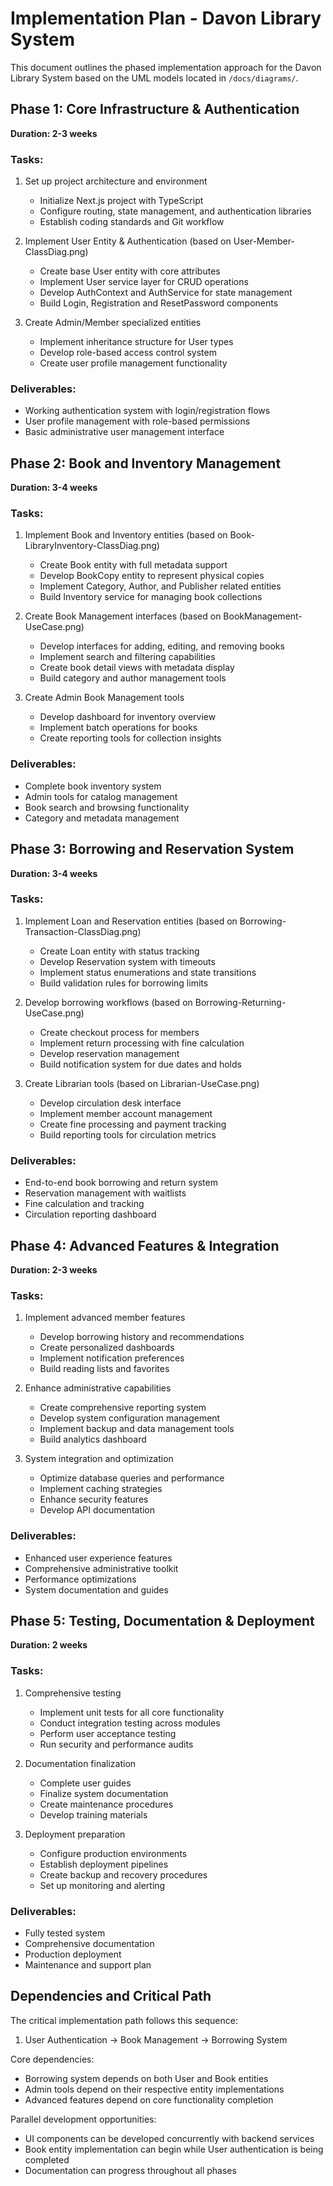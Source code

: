 # Implementation Plan - Davon Library System

This document outlines the phased implementation approach for the Davon Library System based on the UML models located in `/docs/diagrams/`.

## Phase 1: Core Infrastructure & Authentication

**Duration: 2-3 weeks**

### Tasks:

1. Set up project architecture and environment

   - Initialize Next.js project with TypeScript
   - Configure routing, state management, and authentication libraries
   - Establish coding standards and Git workflow

2. Implement User Entity & Authentication (based on User-Member-ClassDiag.png)

   - Create base User entity with core attributes
   - Implement User service layer for CRUD operations
   - Develop AuthContext and AuthService for state management
   - Build Login, Registration and ResetPassword components

3. Create Admin/Member specialized entities
   - Implement inheritance structure for User types
   - Develop role-based access control system
   - Create user profile management functionality

### Deliverables:

- Working authentication system with login/registration flows
- User profile management with role-based permissions
- Basic administrative user management interface

## Phase 2: Book and Inventory Management

**Duration: 3-4 weeks**

### Tasks:

1. Implement Book and Inventory entities (based on Book-LibraryInventory-ClassDiag.png)

   - Create Book entity with full metadata support
   - Develop BookCopy entity to represent physical copies
   - Implement Category, Author, and Publisher related entities
   - Build Inventory service for managing book collections

2. Create Book Management interfaces (based on BookManagement-UseCase.png)

   - Develop interfaces for adding, editing, and removing books
   - Implement search and filtering capabilities
   - Create book detail views with metadata display
   - Build category and author management tools

3. Create Admin Book Management tools
   - Develop dashboard for inventory overview
   - Implement batch operations for books
   - Create reporting tools for collection insights

### Deliverables:

- Complete book inventory system
- Admin tools for catalog management
- Book search and browsing functionality
- Category and metadata management

## Phase 3: Borrowing and Reservation System

**Duration: 3-4 weeks**

### Tasks:

1. Implement Loan and Reservation entities (based on Borrowing-Transaction-ClassDiag.png)

   - Create Loan entity with status tracking
   - Develop Reservation system with timeouts
   - Implement status enumerations and state transitions
   - Build validation rules for borrowing limits

2. Develop borrowing workflows (based on Borrowing-Returning-UseCase.png)

   - Create checkout process for members
   - Implement return processing with fine calculation
   - Develop reservation management
   - Build notification system for due dates and holds

3. Create Librarian tools (based on Librarian-UseCase.png)
   - Develop circulation desk interface
   - Implement member account management
   - Create fine processing and payment tracking
   - Build reporting tools for circulation metrics

### Deliverables:

- End-to-end book borrowing and return system
- Reservation management with waitlists
- Fine calculation and tracking
- Circulation reporting dashboard

## Phase 4: Advanced Features & Integration

**Duration: 2-3 weeks**

### Tasks:

1. Implement advanced member features

   - Develop borrowing history and recommendations
   - Create personalized dashboards
   - Implement notification preferences
   - Build reading lists and favorites

2. Enhance administrative capabilities

   - Create comprehensive reporting system
   - Develop system configuration management
   - Implement backup and data management tools
   - Build analytics dashboard

3. System integration and optimization
   - Optimize database queries and performance
   - Implement caching strategies
   - Enhance security features
   - Develop API documentation

### Deliverables:

- Enhanced user experience features
- Comprehensive administrative toolkit
- Performance optimizations
- System documentation and guides

## Phase 5: Testing, Documentation & Deployment

**Duration: 2 weeks**

### Tasks:

1. Comprehensive testing

   - Implement unit tests for all core functionality
   - Conduct integration testing across modules
   - Perform user acceptance testing
   - Run security and performance audits

2. Documentation finalization

   - Complete user guides
   - Finalize system documentation
   - Create maintenance procedures
   - Develop training materials

3. Deployment preparation
   - Configure production environments
   - Establish deployment pipelines
   - Create backup and recovery procedures
   - Set up monitoring and alerting

### Deliverables:

- Fully tested system
- Comprehensive documentation
- Production deployment
- Maintenance and support plan

## Dependencies and Critical Path

The critical implementation path follows this sequence:

1. User Authentication → Book Management → Borrowing System

Core dependencies:

- Borrowing system depends on both User and Book entities
- Admin tools depend on their respective entity implementations
- Advanced features depend on core functionality completion

Parallel development opportunities:

- UI components can be developed concurrently with backend services
- Book entity implementation can begin while User authentication is being completed
- Documentation can progress throughout all phases
